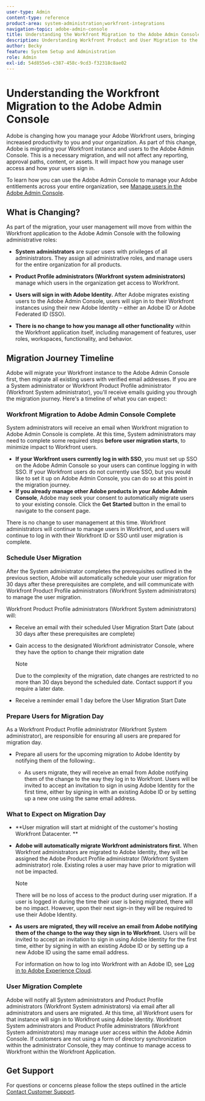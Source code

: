```yaml
---
user-type: Admin
content-type: reference
product-area: system-administration;workfront-integrations
navigation-topic: adobe-admin-console
title: Understanding the Workfront Migration to the Adobe Admin Console
description: Understanding Workfront Product and User Migration to the Adobe Admin Console
author: Becky
feature: System Setup and Administration
role: Admin
exl-id: 54d855e6-c387-458c-9cd3-f32318c8ae02
---
```

# Understanding the Workfront Migration to the Adobe Admin Console  

Adobe is changing how you manage your Adobe Workfront users, bringing increased productivity to you and your organization. As part of this change, Adobe is migrating your Workfront instance and users to the Adobe Admin Console. This is a necessary migration, and will not affect any reporting, approval paths, content, or assets. It will impact how you manage user access and how your users sign in.  

 

To learn how you can use the Adobe Admin Console to manage your Adobe entitlements across your entire organization, see [Manage users in the Adobe Admin Console](/help/quicksilver/administratoristration-and-setup/add-users/create-and-manage-users/administrator-console.md).  

## What is Changing? 

As part of the migration, your user management will move from within the Workfront application to the Adobe Admin Console with the following administrative roles:  

* **System administrators** are super users with privileges of all administrators. They assign all administrative roles, and manage users for the entire organization for all products.  

* **Product Profile administrators (Workfront system administrators)** manage which users in the organization get access to Workfront.  

* **Users will sign in with Adobe Identity.** After Adobe migrates existing users to the Adobe Admin Console, users will sign in to their Workfront instances using their new Adobe Identity – either an Adobe ID or Adobe Federated ID (SSO). 

* **There is no change to how you manage all other functionality** within the Workfront application itself, including management of features, user roles, workspaces, functionality, and behavior. 

## Migration Journey Timeline 

Adobe will migrate your Workfront instance to the Adobe Admin Console first, then migrate all existing users with verified email addresses. If you are a System administrator or Workfront Product Profile administrator (Workfront System administrator), you'll receive emails guiding you through the migration journey. Here's a timeline of what you can expect:  

### Workfront Migration to Adobe Admin Console Complete 

 System administrators will receive an email when Workfront migration to Adobe Admin Console is complete. At this time, System administrators may need to complete some required steps **before user migration starts**, to minimize impact to Workfront users.  

* **If your Workfront users currently log in with SSO**, you must set up SSO on the Adobe Admin Console so your users can continue logging in with SSO. If your Workfront users do not currently use SSO, but you would like to set it up on Adobe Admin Console, you can do so at this point in the migration journey. 
* **If you already manage other Adobe products in your Adobe Admin Console**, Adobe may seek your consent to automatically migrate users to your existing console. Click the **Get Started** button in the email to navigate to the consent page. 

 There is no change to user management at this time. Workfront administrators will continue to manage users in Workfront, and users will continue to log in with their Workfront ID or SSO until user migration is complete. 

### Schedule User Migration 

After the System administrator completes the prerequisites outlined in the previous section, Adobe will automatically schedule your user migration for 30 days after these prerequisites are complete, and will communicate with Workfront Product Profile administrators (Workfront System administrators) to manage the user migration.  

Workfront Product Profile administrators (Workfront System administrators) will:  

* Receive an email with their scheduled User Migration Start Date (about 30 days after these prerequisites are complete) 
* Gain access to the designated Workfront administrator Console, where they have the option to change their migration date 

   >[!NOTE]
   >
   >Due to the complexity of the migration, date changes are restricted to no more than 30 days beyond the scheduled date. Contact support if you require a later date.  

* Receive a reminder email 1 day before the User Migration Start Date 

### Prepare Users for Migration Day   

As a Workfront Product Profile administrator (Workfront System administrator), are responsible for ensuring all users are prepared for migration day.  

* Prepare all users for the upcoming migration to Adobe Identity by notifying them of the following:.  

   * As users migrate, they will receive an email from Adobe notifying them of the change to the way they log in to Workfront. Users will be invited to accept an invitation to sign in using Adobe Identity for the first time, either by signing in with an existing Adobe ID or by setting up a new one using the same email address. 

### What to Expect on Migration Day 

* **User migration will start at midnight of the customer's hosting Workfront Datacenter. ** 

* **Adobe will automatically migrate Workfront administrators first.** When Workfront administrators are migrated to Adobe Identity, they will be assigned the Adobe Product Profile administrator (Workfront System administrator) role. Existing roles a user may have prior to migration will not be impacted.  

  >[!NOTE]
  >
  >There will be no loss of access to the product during user migration. If a user is logged in during the time their user is being migrated, there will be no impact. However, upon their next sign-in they will be required to use their Adobe Identity.  

 

* **As users are migrated, they will receive an email from Adobe notifying them of the change to the way they sign in to Workfront.** Users will be invited to accept an invitation to sign in using Adobe Identity for the first time, either by signing in with an existing Adobe ID or by setting up a new Adobe ID using the same email address.

  For information on how to log into Workfront with an Adobe ID, see [Log in to Adobe Experience Cloud](/help/quicksilver/workfront-basics/navigate-workfront/workfront-navigation/adobe-unified-experience.md#log-in-to-adobe-experience-cloud). 

### User Migration Complete 

Adobe will notify all System administrators and Product Profile administrators (Workfront System administrators) via email after all administrators and users are migrated. At this time, all Workfront users for that instance will sign in to Workfront using Adobe Identity. Workfront System administrators and Product Profile administrators (Workfront System administrators) may manage user access within the Adobe Admin Console. If customers are not using a form of directory synchronization within the administrator Console, they may continue to manage access to Workfront within the Workfront Application.  

## Get Support 

For questions or concerns please follow the steps outlined in the article [Contact Customer Support](/help/quicksilver/workfront-basics/tips-tricks-and-troubleshooting/contact-customer-support.md). 

 

 